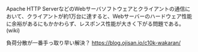 Apache HTTP ServerなどのWebサーバソフトウェアとクライアントの通信において、クライアントが約1万台に達すると、Webサーバーのハードウェア性能に余裕があるにもかかわらず、レスポンス性能が大きく下がる問題である。(wiki)

負荷分散が一番手っ取り早い解決？
https://blog.ojisan.io/c10k-wakaran/
